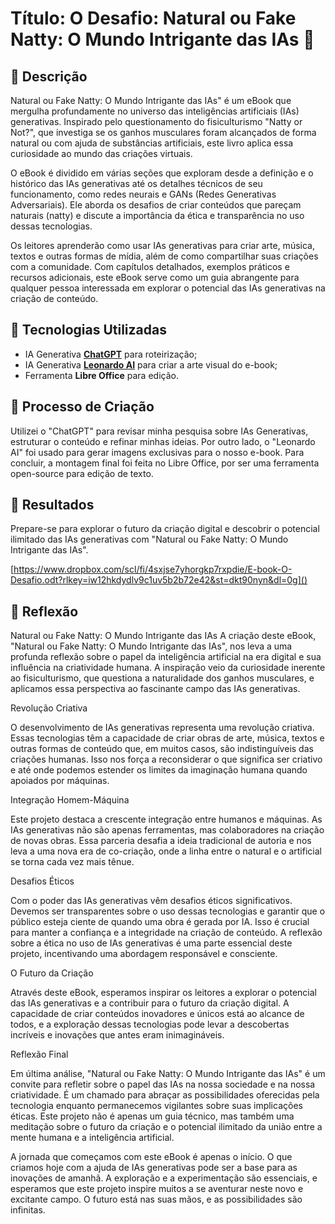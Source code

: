 # Título: O Desafio: Natural ou Fake Natty: O Mundo Intrigante das IAs 🌌

## 📒 Descrição
Natural ou Fake Natty: O Mundo Intrigante das IAs" é um eBook que mergulha profundamente no universo das inteligências artificiais (IAs) generativas. Inspirado pelo questionamento do fisiculturismo "Natty or Not?", que investiga se os ganhos musculares foram alcançados de forma natural ou com ajuda de substâncias artificiais, este livro aplica essa curiosidade ao mundo das criações virtuais.

O eBook é dividido em várias seções que exploram desde a definição e o histórico das IAs generativas até os detalhes técnicos de seu funcionamento, como redes neurais e GANs (Redes Generativas Adversariais). Ele aborda os desafios de criar conteúdos que pareçam naturais (natty) e discute a importância da ética e transparência no uso dessas tecnologias.

Os leitores aprenderão como usar IAs generativas para criar arte, música, textos e outras formas de mídia, além de como compartilhar suas criações com a comunidade. Com capítulos detalhados, exemplos práticos e recursos adicionais, este eBook serve como um guia abrangente para qualquer pessoa interessada em explorar o potencial das IAs generativas na criação de conteúdo.


## 🤖 Tecnologias Utilizadas
- IA Generativa **[ChatGPT](https://chat.openai.com)** para roteirização;
- IA Generativa **[Leonardo AI](https://leonardo.ai)** para criar a arte visual do e-book;
- Ferramenta **Libre Office** para edição.

## 🧐 Processo de Criação
Utilizei o "ChatGPT" para revisar minha pesquisa sobre IAs Generativas, estruturar o conteúdo e refinar minhas ideias. Por outro lado, o "Leonardo AI" foi usado para gerar imagens exclusivas para o nosso e-book. Para concluir, a montagem final foi feita no Libre Office, por ser uma ferramenta open-source para edição de texto.

## 🚀 Resultados
Prepare-se para explorar o futuro da criação digital e descobrir o potencial ilimitado das IAs generativas com "Natural ou Fake Natty: O Mundo Intrigante das IAs".

[https://www.dropbox.com/scl/fi/4sxjse7yhorgkp7rxpdie/E-book-O-Desafio.odt?rlkey=iw12hkdydlv9c1uv5b2b72e42&st=dkt90nyn&dl=0g]()

## 💭 Reflexão
Natural ou Fake Natty: O Mundo Intrigante das IAs
A criação deste eBook, "Natural ou Fake Natty: O Mundo Intrigante das IAs", nos leva a uma profunda reflexão sobre o papel da inteligência artificial na era digital e sua influência na criatividade humana. A inspiração veio da curiosidade inerente ao fisiculturismo, que questiona a naturalidade dos ganhos musculares, e aplicamos essa perspectiva ao fascinante campo das IAs generativas.

Revolução Criativa

O desenvolvimento de IAs generativas representa uma revolução criativa. Essas tecnologias têm a capacidade de criar obras de arte, música, textos e outras formas de conteúdo que, em muitos casos, são indistinguíveis das criações humanas. Isso nos força a reconsiderar o que significa ser criativo e até onde podemos estender os limites da imaginação humana quando apoiados por máquinas.

Integração Homem-Máquina

Este projeto destaca a crescente integração entre humanos e máquinas. As IAs generativas não são apenas ferramentas, mas colaboradores na criação de novas obras. Essa parceria desafia a ideia tradicional de autoria e nos leva a uma nova era de co-criação, onde a linha entre o natural e o artificial se torna cada vez mais tênue.

Desafios Éticos

Com o poder das IAs generativas vêm desafios éticos significativos. Devemos ser transparentes sobre o uso dessas tecnologias e garantir que o público esteja ciente de quando uma obra é gerada por IA. Isso é crucial para manter a confiança e a integridade na criação de conteúdo. A reflexão sobre a ética no uso de IAs generativas é uma parte essencial deste projeto, incentivando uma abordagem responsável e consciente.

O Futuro da Criação

Através deste eBook, esperamos inspirar os leitores a explorar o potencial das IAs generativas e a contribuir para o futuro da criação digital. A capacidade de criar conteúdos inovadores e únicos está ao alcance de todos, e a exploração dessas tecnologias pode levar a descobertas incríveis e inovações que antes eram inimagináveis.

Reflexão Final

Em última análise, "Natural ou Fake Natty: O Mundo Intrigante das IAs" é um convite para refletir sobre o papel das IAs na nossa sociedade e na nossa criatividade. É um chamado para abraçar as possibilidades oferecidas pela tecnologia enquanto permanecemos vigilantes sobre suas implicações éticas. Este projeto não é apenas um guia técnico, mas também uma meditação sobre o futuro da criação e o potencial ilimitado da união entre a mente humana e a inteligência artificial.

A jornada que começamos com este eBook é apenas o início. O que criamos hoje com a ajuda de IAs generativas pode ser a base para as inovações de amanhã. A exploração e a experimentação são essenciais, e esperamos que este projeto inspire muitos a se aventurar neste novo e excitante campo. O futuro está nas suas mãos, e as possibilidades são infinitas.






